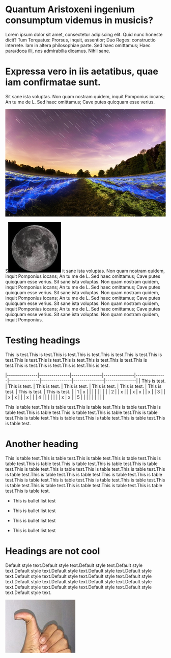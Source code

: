 # Quantum Aristoxeni ingenium consumptum videmus in musicis?

Lorem ipsum dolor sit amet, consectetur adipiscing elit. Quid nunc honeste dicit? Tum Torquatus: Prorsus, inquit, assentior; Duo Reges: constructio interrete. Iam in altera philosophiae parte. Sed haec omittamus; Haec para/doca illi, nos admirabilia dicamus. Nihil sane.

# Expressa vero in iis aetatibus, quae iam confirmatae sunt.

Sit sane ista voluptas. Non quam nostram quidem, inquit Pomponius iocans; An tu me de L. Sed haec omittamus; Cave putes quicquam esse verius.

![](MilosDOCXTest/1669019991587__fec8f5f5842336b7.jpg)

S![](MilosDOCXTest/1669019991587__5673695545718d85.png) it sane ista voluptas. Non quam nostram quidem, inquit Pomponius iocans; An tu me de L. Sed haec omittamus; Cave putes quicquam esse verius. Sit sane ista voluptas. Non quam nostram quidem, inquit Pomponius iocans; An tu me de L. Sed haec omittamus; Cave putes quicquam esse verius. Sit sane ista voluptas. Non quam nostram quidem, inquit Pomponius iocans; An tu me de L. Sed haec omittamus; Cave putes quicquam esse verius. Sit sane ista voluptas. Non quam nostram quidem, inquit Pomponius iocans; An tu me de L. Sed haec omittamus; Cave putes quicquam esse verius. Sit sane ista voluptas. Non quam nostram quidem, inquit Pomponius.

# Testing headings

This is test.This is test.This is test.This is test.This is test.This is test.This is test.This is test.This is test.This is test.This is test.This is test.This is test.This is test.This is test.This is test.This is test.

|---------------|---------------|---------------|---------------|---------------|---------------|---------------|---------------|---------------|
| This is test. | This is test. | This is test. | This is test. | This is test. | This is test. | This is test. | This is test. | This is test. |
| 1             | x             |               |               |               |               |               |               |               |
| 2             |               | x             |               |               | x             | x             |               | x             |
| 3             |               |               | x             | x             |               |               | x             |               |
| 4             |               |               |               |               |               |               | x             | x             |
| 5             |               |               |               |               |               |               |               |               |

This is table test.This is table test.This is table test.This is table test.This is table test.This is table test.This is table test.This is table test.This is table test.This is table test.This is table test.This is table test.This is table test.This is table test.

# Another heading

This is table test.This is table test.This is table test.This is table test.This is table test.This is table test.This is table test.This is table test.This is table test.This is table test.This is table test.This is table test.This is table test.This is table test.This is table test.This is table test.This is table test.This is table test.This is table test.This is table test.This is table test.This is table test.This is table test.This is table test.This is table test.This is table test.This is table test.This is table test.

* This is bullet list test

* This is bullet list test

* This is bullet list test

* This is bullet list test

# Headings are not cool

Default style text.Default style text.Default style text.Default style text.Default style text.Default style text.Default style text.Default style text.Default style text.Default style text.Default style text.Default style text.Default style text.Default style text.Default style text.Default style text.Default style text.Default style text.Default style text.Default style text.Default style text.

![](MilosDOCXTest/1669019991587__6f224a3da793df51.jpg)

